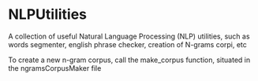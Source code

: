# NLPUtilities
A collection of useful Natural Language Processing (NLP) utilities, such as words segmenter, english phrase checker, 
creation of N-grams corpi, etc

To create a new n-gram corpus, call the make_corpus function, situated in the ngramsCorpusMaker file